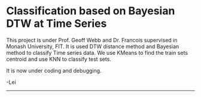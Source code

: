 Classification based on Bayesian DTW at Time Series
========
This project is under Prof. Geoff Webb and Dr. Francois supervised in Monash University, FIT.
It is used DTW distance method and Bayesian method to classify Time series data.
We use KMeans to find the train sets centroid and use KNN to classify test sets.

It is now under coding and debugging.

-Lei
***
